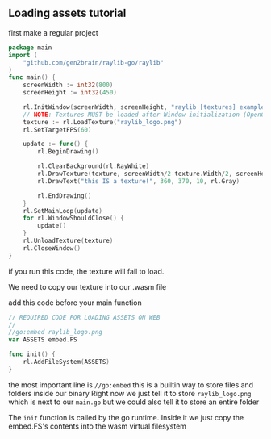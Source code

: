 ## Loading assets tutorial

first make a regular project
```go
package main
import (
	"github.com/gen2brain/raylib-go/raylib"
)
func main() {
	screenWidth := int32(800)
	screenHeight := int32(450)

	rl.InitWindow(screenWidth, screenHeight, "raylib [textures] example - texture loading and drawing")
	// NOTE: Textures MUST be loaded after Window initialization (OpenGL context is required)
	texture := rl.LoadTexture("raylib_logo.png")
	rl.SetTargetFPS(60)

	update := func() {
		rl.BeginDrawing()

		rl.ClearBackground(rl.RayWhite)
		rl.DrawTexture(texture, screenWidth/2-texture.Width/2, screenHeight/2-texture.Height/2, rl.White)
		rl.DrawText("this IS a texture!", 360, 370, 10, rl.Gray)

		rl.EndDrawing()
	}
	rl.SetMainLoop(update)
	for rl.WindowShouldClose() {
		update()
	}
	rl.UnloadTexture(texture)
	rl.CloseWindow()
}
```

if you run this code, the texture will fail to load.


We need to copy our texture into our .wasm file


add this code before your main function
```go
// REQUIRED CODE FOR LOADING ASSETS ON WEB
//
//go:embed raylib_logo.png
var ASSETS embed.FS

func init() {
	rl.AddFileSystem(ASSETS)
}
```
the most important line is `//go:embed` this is a builtin way to store files and folders inside our binary
Right now we just tell it to store `raylib_logo.png` which is next to our `main.go` but we could also tell it to store an entire folder

The `init` function is called by the go runtime. Inside it we just copy the embed.FS's contents into the wasm virtual filesystem

